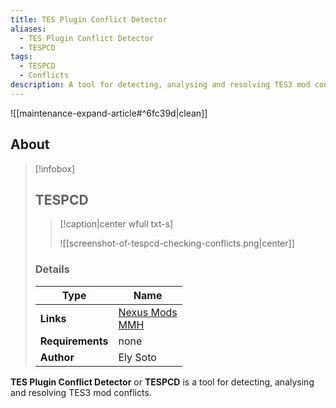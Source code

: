 ```yaml
---
title: TES Plugin Conflict Detector
aliases:
  - TES Plugin Conflict Detector
  - TESPCD
tags:
  - TESPCD
  - Conflicts
description: A tool for detecting, analysing and resolving TES3 mod conflicts.
---
```


![[maintenance-expand-article#^6fc39d|clean]]

## About

> [!infobox]
> 
> ## TESPCD
> 
> > [!caption|center wfull txt-s]
> > 
> > ![[screenshot-of-tespcd-checking-conflicts.png|center]]
> 
> ### Details
> 
> | Type | Name |
> | --- | --- |
> | **Links** | [Nexus Mods](https://www.nexusmods.com/morrowind/mods/3874)<br>[MMH](https://web.archive.org/web/20161103132423/http://mw.modhistory.com/download-95-7040) |
> | **Requirements** | none |
> | **Author** | Ely Soto |

**TES Plugin Conflict Detector** or **TESPCD** is a tool for detecting, analysing and resolving TES3 mod conflicts.